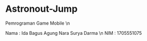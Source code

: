# Astronout-Jump
Pemrograman Game Mobile \n

Nama : Ida Bagus Agung Nara Surya Darma \n
NIM : 1705551075
